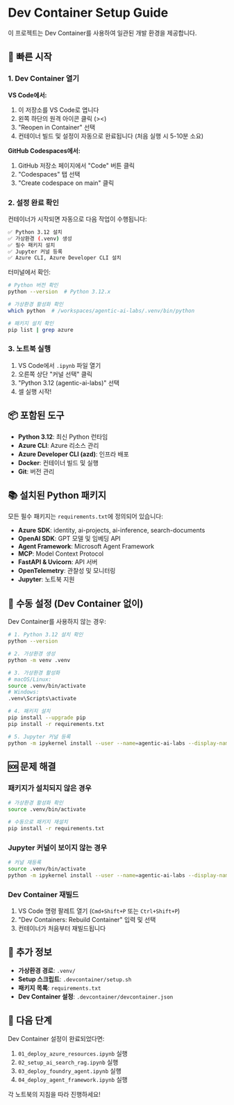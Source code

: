 # Dev Container Setup Guide

이 프로젝트는 Dev Container를 사용하여 일관된 개발 환경을 제공합니다.

## 🚀 빠른 시작

### 1. Dev Container 열기

**VS Code에서:**
1. 이 저장소를 VS Code로 엽니다
2. 왼쪽 하단의 원격 아이콘 클릭 (><)
3. "Reopen in Container" 선택
4. 컨테이너 빌드 및 설정이 자동으로 완료됩니다 (처음 실행 시 5-10분 소요)

**GitHub Codespaces에서:**
1. GitHub 저장소 페이지에서 "Code" 버튼 클릭
2. "Codespaces" 탭 선택
3. "Create codespace on main" 클릭

### 2. 설정 완료 확인

컨테이너가 시작되면 자동으로 다음 작업이 수행됩니다:

```bash
✅ Python 3.12 설치
✅ 가상환경 (.venv) 생성
✅ 필수 패키지 설치
✅ Jupyter 커널 등록
✅ Azure CLI, Azure Developer CLI 설치
```

터미널에서 확인:

```bash
# Python 버전 확인
python --version  # Python 3.12.x

# 가상환경 활성화 확인
which python  # /workspaces/agentic-ai-labs/.venv/bin/python

# 패키지 설치 확인
pip list | grep azure
```

### 3. 노트북 실행

1. VS Code에서 `.ipynb` 파일 열기
2. 오른쪽 상단 "커널 선택" 클릭
3. "Python 3.12 (agentic-ai-labs)" 선택
4. 셀 실행 시작!

## 📦 포함된 도구

- **Python 3.12**: 최신 Python 런타임
- **Azure CLI**: Azure 리소스 관리
- **Azure Developer CLI (azd)**: 인프라 배포
- **Docker**: 컨테이너 빌드 및 실행
- **Git**: 버전 관리

## 📚 설치된 Python 패키지

모든 필수 패키지는 `requirements.txt`에 정의되어 있습니다:

- **Azure SDK**: identity, ai-projects, ai-inference, search-documents
- **OpenAI SDK**: GPT 모델 및 임베딩 API
- **Agent Framework**: Microsoft Agent Framework
- **MCP**: Model Context Protocol
- **FastAPI & Uvicorn**: API 서버
- **OpenTelemetry**: 관찰성 및 모니터링
- **Jupyter**: 노트북 지원

## 🔧 수동 설정 (Dev Container 없이)

Dev Container를 사용하지 않는 경우:

```bash
# 1. Python 3.12 설치 확인
python --version

# 2. 가상환경 생성
python -m venv .venv

# 3. 가상환경 활성화
# macOS/Linux:
source .venv/bin/activate
# Windows:
.venv\Scripts\activate

# 4. 패키지 설치
pip install --upgrade pip
pip install -r requirements.txt

# 5. Jupyter 커널 등록
python -m ipykernel install --user --name=agentic-ai-labs --display-name "Python 3.12 (agentic-ai-labs)"
```

## 🆘 문제 해결

### 패키지가 설치되지 않은 경우

```bash
# 가상환경 활성화 확인
source .venv/bin/activate

# 수동으로 패키지 재설치
pip install -r requirements.txt
```

### Jupyter 커널이 보이지 않는 경우

```bash
# 커널 재등록
source .venv/bin/activate
python -m ipykernel install --user --name=agentic-ai-labs --display-name "Python 3.12 (agentic-ai-labs)"
```

### Dev Container 재빌드

1. VS Code 명령 팔레트 열기 (`Cmd+Shift+P` 또는 `Ctrl+Shift+P`)
2. "Dev Containers: Rebuild Container" 입력 및 선택
3. 컨테이너가 처음부터 재빌드됩니다

## 📝 추가 정보

- **가상환경 경로**: `.venv/`
- **Setup 스크립트**: `.devcontainer/setup.sh`
- **패키지 목록**: `requirements.txt`
- **Dev Container 설정**: `.devcontainer/devcontainer.json`

## 🎯 다음 단계

Dev Container 설정이 완료되었다면:

1. `01_deploy_azure_resources.ipynb` 실행
2. `02_setup_ai_search_rag.ipynb` 실행
3. `03_deploy_foundry_agent.ipynb` 실행
4. `04_deploy_agent_framework.ipynb` 실행

각 노트북의 지침을 따라 진행하세요!
